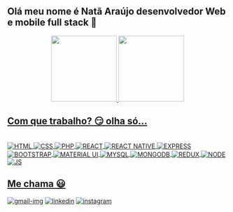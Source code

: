 ## Olá meu nome é Natã Araújo desenvolvedor Web e mobile full stack 👋

<div align="center">
  <a href="https://github.com/natanarau">
  <img height="150em" src="https://github-readme-stats.vercel.app/api?username=natanarau&show_icons=true&theme=dracula&include_all_commits=true&count_private=true"/>
  <img height="150em" src="https://github-readme-stats.vercel.app/api/top-langs/?username=natanarau&layout=compact&langs_count=7&theme=dracula"/>
</div>
  
## Com que trabalho? 😏 olha só...
<div style="display: inline_block"><br>
 <img align="center" alt="HTML" src="https://img.shields.io/badge/HTML5-E34F26?style=for-the-badge&logo=html5&logoColor=white">
 <img align="center" alt="CSS" src="https://img.shields.io/badge/CSS3-1572B6?style=for-the-badge&logo=css3&logoColor=white">
 <img align="center" alt="PHP" src="https://img.shields.io/badge/PHP-777BB4?style=for-the-badge&logo=php&logoColor=white">
 <img align="center" alt="REACT" src="https://img.shields.io/badge/React-20232A?style=for-the-badge&logo=react&logoColor=61DAFB">
 <img align="center" alt="REACT NATIVE" src="https://img.shields.io/badge/React_Native-20232A?style=for-the-badge&logo=react&logoColor=61DAFB">
 <img align="center" alt="EXPRESS" src="https://img.shields.io/badge/Express.js-404D59?style=for-the-badge">
 <img align="center" alt="BOOTSTRAP" src="https://img.shields.io/badge/Bootstrap-563D7C?style=for-the-badge&logo=bootstrap&logoColor=white">
 <img align="center" alt="MATERIAL UI" src="https://img.shields.io/badge/Material--UI-0081CB?style=for-the-badge&logo=material-ui&logoColor=white">
 <img align="center" alt="MYSQL" src="https://img.shields.io/badge/MySQL-00000F?style=for-the-badge&logo=mysql&logoColor=white">
 <img align="center" alt="MONGODB" src="https://img.shields.io/badge/MongoDB-4EA94B?style=for-the-badge&logo=mongodb&logoColor=white">
 <img align="center" alt="REDUX" src="https://img.shields.io/badge/Redux-593D88?style=for-the-badge&logo=redux&logoColor=white">
 <img align="center" alt="NODE" src="https://img.shields.io/badge/Node.js-43853D?style=for-the-badge&logo=node.js&logoColor=white">
 <img align="center" alt="JS" src="https://img.shields.io/badge/JavaScript-F7DF1E?style=for-the-badge&logo=javascript&logoColor=black">
</div>

## Me chama 😃
<a href="mailto:natan.mca@gmail.com" target="_blank"> <img src= "https://img.shields.io/badge/Gmail-D14836?style=for-the-badge&logo=gmail&logoColor=white" alt="gmail-img"><a/>
<a href="https://www.linkedin.com/in/natanarau/" target="_blank"> <img src= "https://img.shields.io/badge/LinkedIn-0077B5?style=for-the-badge&logo=linkedin&logoColor=white" alt="linkedin"><a/>
<a href="https://www.instagram.com/natanarau/" target="_blank"> <img src= "https://img.shields.io/badge/Instagram-E4405F?style=for-the-badge&logo=instagram&logoColor=white" alt="instagram"><a/> 
    

   
  


